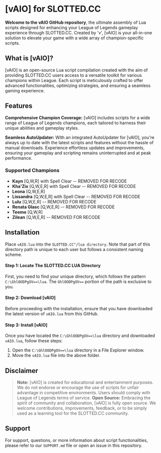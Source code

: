 # [vAIO] for SLOTTED.CC

**Welcome to the vAIO GitHub repository**, the ultimate assembly of Lua scripts designed for enhancing your League of Legends gameplay experience through SLOTTED.CC. Created by 'v', [vAIO] is your all-in-one solution to elevate your game with a wide array of champion-specific scripts.

## What is [vAIO]?

[vAIO] is an open-source Lua script compilation created with the aim of providing SLOTTED.CC users access to a versatile toolkit for various champions within League. Each script is meticulously crafted to offer advanced functionalities, optimizing strategies, and ensuring a seamless gaming experience.

## Features

**Comprehensive Champion Coverage:** [vAIO] includes scripts for a wide range of League of Legends champions, each tailored to harness their unique abilities and gameplay styles.

**Seamless AutoUpdater:** With an integrated AutoUpdater for [vAIO], you're always up to date with the latest scripts and features without the hassle of manual downloads. Experience effortless updates and improvements, ensuring your gameplay and scripting remains uninterrupted and at peak performance.

### Supported Champions

- **Kayn** [Q,W,R] with Spell Clear -- REMOVED FOR RECODE
- **Kha'Zix** [Q,W,E,R] with Spell Clear -- REMOVED FOR RECODE
- **Leona** [Q,W,E,R]
- **Lissandra** [Q,W,E,R] with Spell Clear -- REMOVED FOR RECODE
- **Lulu** [Q,W,E,R] -- REMOVED FOR RECODE
- **Renata Glasc** [Q,W,E,R] -- REMOVED FOR RECODE
- **Teemo** [Q,W,R]
- **Zilean** [Q,W,E,R] -- REMOVED FOR RECODE
 
 
 
## Installation

Place `vAIO.lua` into the `SLOTTED.CC"/lua directory`. Note that part of this directory path is unique to each user but follows a consistent naming scheme.

#### Step 1: Locate The SLOTTED.CC LUA Directory
First, you need to find your unique directory, which follows the pattern `C:\GhlOODPgOV==\lua`. The `GhlOODPgOV==` portion of the path is exclusive to you.

#### Step 2: Download [vAIO]
Before proceeding with the installation, ensure that you have downloaded the latest version of `vAIO.lua` from this GitHub.

#### Step 3: Install [vAIO]
Once you have located the `C:\GhlOODPgOV==\lua` directory and downloaded `vAIO.lua`, follow these steps:

1. Open the `C:\GhlOODPgOV==\lua` directory in a File Explorer window.
3. Move the `vAIO.lua` file into the above folder.
 
 
 


## Disclaimer

> **Note:** [vAIO] is created for educational and entertainment purposes. We do not endorse or encourage the use of scripts for unfair advantage in competitive environments. Users should comply with League of Legends terms of service.
**Open Source:** Embracing the spirit of community and collaboration, [vAIO] is fully open source. We welcome contributions, improvements, feedback, or to be simply used as a learning tool for the SLOTTED.CC community.

## Support

For support, questions, or more information about script functionalities, please refer to our `SUPPORT.md` file or open an issue in this repository.

